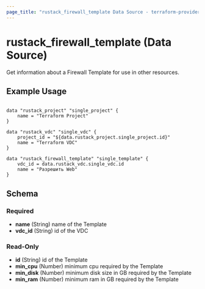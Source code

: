 ```yaml
---
page_title: "rustack_firewall_template Data Source - terraform-provider-rustack"
---
```

# rustack_firewall_template (Data Source)

Get information about a Firewall Template for use in other resources. 

## Example Usage

```hcl

data "rustack_project" "single_project" {
    name = "Terraform Project"
}

data "rustack_vdc" "single_vdc" {
    project_id = "${data.rustack_project.single_project.id}"
    name = "Terraform VDC"
}

data "rustack_firewall_template" "single_template" {
    vdc_id = data.rustack_vdc.single_vdc.id
    name = "Разрешить Web"
}

```
## Schema

### Required

- **name** (String) name of the Template
- **vdc_id** (String) id of the VDC

### Read-Only

- **id** (String) id of the Template
- **min_cpu** (Number) minimum cpu required by the Template
- **min_disk** (Number) minimum disk size in GB required by the Template
- **min_ram** (Number) minimum ram in GB required by the Template
